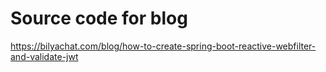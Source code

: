 # Source code for blog

https://bilyachat.com/blog/how-to-create-spring-boot-reactive-webfilter-and-validate-jwt
